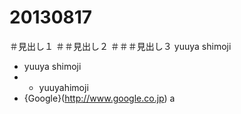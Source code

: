 20130817
========
＃見出し１
＃＃見出し２
＃＃＃見出し３
yuuya shimoji
 - yuuya shimoji
 - - yuuyahimoji
 - {Google}(http://www.google.co.jp)
a
